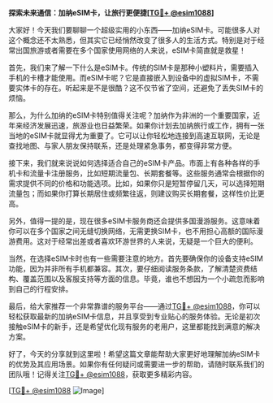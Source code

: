 **探索未来通信：加纳eSIM卡，让旅行更便捷[[TG💪+ @esim1088](https://t.me/s/esim1088)]**

大家好！今天我们要聊聊一个超级实用的小东西——加纳eSIM卡。可能很多人对这个概念还不太熟悉，但其实它已经悄然改变了很多人的生活方式。特别是对于经常出国旅游或者需要在多个国家使用网络的人来说，eSIM卡简直就是救星！

首先，我们来了解一下什么是eSIM卡。传统的SIM卡是那种小塑料片，需要插入手机的卡槽才能使用。而eSIM卡呢？它是直接嵌入到设备中的虚拟SIM卡，不需要实体卡的存在。听起来是不是很酷？这不仅节省了空间，还避免了丢失SIM卡的烦恼。

那么，为什么加纳的eSIM卡特别值得关注呢？加纳作为非洲的一个重要国家，近年来经济发展迅速，旅游业也日益繁荣。如果你计划去加纳旅行或工作，拥有一张当地的eSIM卡就显得尤为重要了。它可以让你轻松地连接到高速互联网，无论是查找地图、与家人朋友保持联系，还是处理紧急事务，都变得非常方便。

接下来，我们就来说说如何选择适合自己的eSIM卡产品。市面上有各种各样的手机卡和流量卡注册服务，比如短期流量包、长期套餐等。这些服务通常会根据你的需求提供不同的价格和功能选项。比如，如果你只是短暂停留几天，可以选择短期流量包；而如果你打算长期居住或频繁往返，则建议购买长期套餐，这样性价比更高。

另外，值得一提的是，现在很多eSIM卡服务商还会提供多国漫游服务。这意味着你可以在多个国家之间无缝切换网络，无需更换SIM卡，也不用担心高额的国际漫游费用。这对于经常出差或者喜欢环游世界的人来说，无疑是一个巨大的便利。

当然，在选择eSIM卡时也有一些需要注意的地方。首先要确保你的设备支持eSIM功能，因为并非所有手机都兼容。其次，要仔细阅读服务条款，了解清楚资费结构、覆盖范围以及客服支持等方面的信息。毕竟，谁也不想因为一个小疏忽而影响到自己的行程安排。

最后，给大家推荐一个非常靠谱的服务平台——通过[TG💪+ @esim1088](https://t.me/s/esim1088)，你可以轻松获取最新的加纳eSIM卡信息，并且享受到专业贴心的服务体验。无论是初次接触eSIM卡的新手，还是希望优化现有服务的老用户，这里都能找到满意的解决方案。

好了，今天的分享就到这里啦！希望这篇文章能帮助大家更好地理解加纳eSIM卡的优势及其应用场景。如果你有任何疑问或需要进一步的帮助，请随时联系我们的团队哦！记得关注[TG💪+ @esim1088](https://t.me/s/esim1088)，获取更多精彩内容。

[[TG💪+ @esim1088](https://t.me/s/esim1088) ![Image](https://i.postimg.cc/4NQfJmqS/Snipaste-2025-05-13-00-14-12.png)]